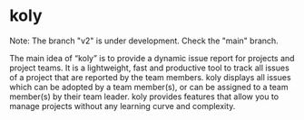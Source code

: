 # koly

Note: The branch "v2" is under development. Check the "main" branch.

The main idea of “koly” is to provide a dynamic issue report for projects and project teams. It is a lightweight, fast and productive tool to track all issues of a project that are reported by the team members. koly displays all issues which can be adopted by a team member(s), or can be assigned to a team member(s) by their team leader. koly provides features that allow you to manage projects without any learning curve and complexity.
